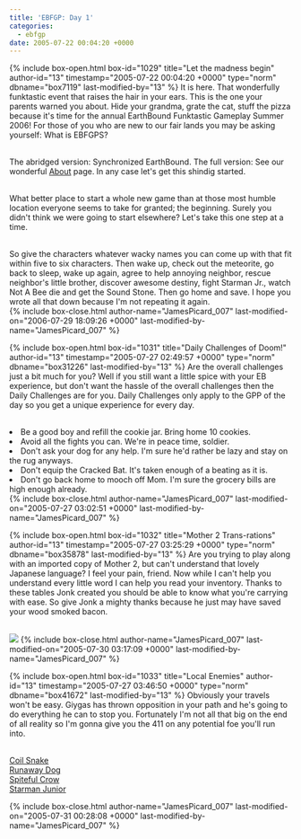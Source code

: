 ```yaml
---
title: 'EBFGP: Day 1'
categories:
  - ebfgp
date: 2005-07-22 00:04:20 +0000
---
```

{% include box-open.html box-id="1029" title="Let the madness begin" author-id="13" timestamp="2005-07-22 00:04:20 +0000" type="norm" dbname="box7119" last-modified-by="13" %}
It is here. That wonderfully funktastic event that raises the hair in your ears. This is the one your parents warned you about. Hide your grandma, grate the cat, stuff the pizza because it's time for the annual EarthBound Funktastic Gameplay Summer 2006! For those of you who are new to our fair lands you may be asking yourself: What is EBFGPS?<br /><br />

The abridged version: Synchronized EarthBound. The full version: See our wonderful <a href="http://staff.starmen.net/ebfgp/about.php">About</a> page. In any case let's get this shindig started.<br /><br /> 

What better place to start a whole new game than at those most humble location everyone seems to take for granted; the beginning. Surely you didn't think we were going to start elsewhere? Let's take this one step at a time.<br /><br /> 

So give the characters whatever wacky names you can come up with that fit within five to six characters. Then wake up, check out the meteorite, go back to sleep, wake up again, agree to help annoying neighbor, rescue neighbor's little brother, discover awesome destiny, fight Starman Jr., watch Not A Bee die and get the Sound Stone. Then go home and save. I hope you wrote all that down because I'm not repeating it again.<br />
{% include box-close.html author-name="JamesPicard_007" last-modified-on="2006-07-29 18:09:26 +0000" last-modified-by-name="JamesPicard_007" %}

{% include box-open.html box-id="1031" title="Daily Challenges of Doom!" author-id="13" timestamp="2005-07-27 02:49:57 +0000" type="norm" dbname="box31226" last-modified-by="13" %}
Are the overall challenges just a bit much for you? Well if you still want a little spice with your EB experience, but don't want the hassle of the overall challenges then the Daily Challenges are for you. Daily Challenges only apply to the GPP of the day so you get a unique experience for every day.<br /><br /> 

<li>Be a good boy and refill the cookie jar. Bring home 10 cookies.</li>
<li>Avoid all the fights you can. We're in peace time, soldier.</li>
<li>Don't ask your dog for any help. I'm sure he'd rather be lazy and stay on the rug anyways.</li>
<li>Don't equip the Cracked Bat. It's taken enough of a beating as it is.</li>
<li>Don't go back home to mooch off Mom. I'm sure the grocery bills are high enough already.</li> 
{% include box-close.html author-name="JamesPicard_007" last-modified-on="2005-07-27 03:02:51 +0000" last-modified-by-name="JamesPicard_007" %}

{% include box-open.html box-id="1032" title="Mother 2 Trans-rations" author-id="13" timestamp="2005-07-27 03:25:29 +0000" type="norm" dbname="box35878" last-modified-by="13" %}
Are you trying to play along with an imported copy of Mother 2, but can't understand that lovely Japanese language? I feel your pain, friend. Now while I can't help you understand every little word I can help you read your inventory. Thanks to these tables Jonk created you should be able to know what you're carrying with ease. So give Jonk a mighty thanks because he just may have saved your wood smoked bacon.<br /><br />

<img src="http - //classic.starmen.net/ebfgp/trans/tr1.gif"/>
{% include box-close.html author-name="JamesPicard_007" last-modified-on="2005-07-30 03:17:09 +0000" last-modified-by-name="JamesPicard_007" %}

{% include box-open.html box-id="1033" title="Local Enemies" author-id="13" timestamp="2005-07-27 03:46:50 +0000" type="norm" dbname="box41672" last-modified-by="13" %}
Obviously your travels won't be easy. Giygas has thrown opposition in your path and he's going to do everything he can to stop you. Fortunately I'm not all that big on the end of all reality so I'm gonna give you the 411 on any potential foe you'll run into.<br /><br />

<a href="http://starmen.net/mother2/ebdb/enemies.php?enemy=54">Coil Snake</a><br />
<a href="http://starmen.net/mother2/ebdb/enemies.php?enemy=120">Runaway Dog</a><br />
<a href="http://starmen.net/mother2/ebdb/enemies.php?enemy=158">Spiteful Crow</a><br />
<a href="http://starmen.net/mother2/ebdb/enemies.php?enemy=213">Starman Junior</a><br />

{% include box-close.html author-name="JamesPicard_007" last-modified-on="2005-07-31 00:28:08 +0000" last-modified-by-name="JamesPicard_007" %}
